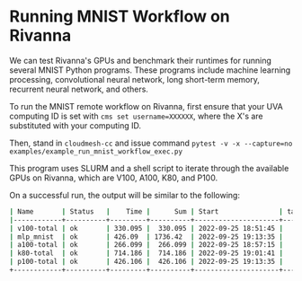 # Running MNIST Workflow on Rivanna

We can test Rivanna's GPUs and benchmark
their runtimes for running several MNIST
Python programs. These programs include
machine learning processing, convolutional
neural network, long short-term memory,
recurrent neural network, and others.

To run the MNIST remote workflow on
Rivanna, first ensure that your UVA computing
ID is set with `cms set username=XXXXXX`, where
the X's are substituted with your computing ID.

Then, stand in `cloudmesh-cc` and issue command
`pytest -v -x --capture=no examples/example_run_mnist_workflow_exec.py`

This program uses SLURM and a shell script to
iterate through the available GPUs on Rivanna,
which are V100, A100, K80, and P100.

On a successful run, the output will be similar to
the following:

```bash
| Name       | Status   |    Time |      Sum | Start               | tag   | msg   | Node        | User   | OS    | Version                             |
|------------+----------+---------+----------+---------------------+-------+-------+-------------+--------+-------+-------------------------------------|
| v100-total | ok       | 330.095 |  330.095 | 2022-09-25 18:51:45 |       |       | udc-ba35-36 | XXXXXX | Linux | #1 SMP Wed Feb 23 16:47:03 UTC 2022 |
| mlp_mnist  | ok       | 426.09  | 1736.42  | 2022-09-25 19:13:35 |       |       | udc-ba35-36 | XXXXXX | Linux | #1 SMP Wed Feb 23 16:47:03 UTC 2022 |
| a100-total | ok       | 266.099 |  266.099 | 2022-09-25 18:57:15 |       |       | udc-ba35-36 | XXXXXX | Linux | #1 SMP Wed Feb 23 16:47:03 UTC 2022 |
| k80-total  | ok       | 714.186 |  714.186 | 2022-09-25 19:01:41 |       |       | udc-ba35-36 | XXXXXX | Linux | #1 SMP Wed Feb 23 16:47:03 UTC 2022 |
| p100-total | ok       | 426.106 |  426.106 | 2022-09-25 19:13:35 |       |       | udc-ba35-36 | XXXXXX | Linux | #1 SMP Wed Feb 23 16:47:03 UTC 2022 |
+------------+----------+---------+----------+---------------------+-------+-------+-------------+--------+-------+-------------------------------------+
```